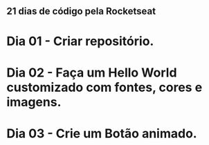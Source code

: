 ## 21 dias de código pela Rocketseat

# Dia 01 - Criar repositório.

# Dia 02 - Faça um Hello World customizado com fontes, cores e imagens.

# Dia 03 - Crie um Botão animado.

